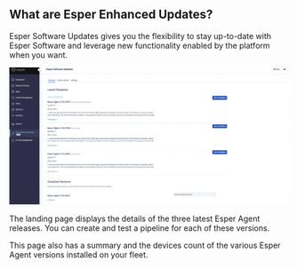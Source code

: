 ## What are Esper Enhanced Updates?

Esper Software Updates gives you the flexibility to stay up-to-date with Esper Software and leverage new functionality enabled by the platform when you want.

![Esper Software Updates landing screen](./images/main.png)

  

The landing page displays the details of the three latest Esper Agent releases. You can create and test a pipeline for each of these versions.

This page also has a summary and the devices count of the various Esper Agent versions installed on your fleet.